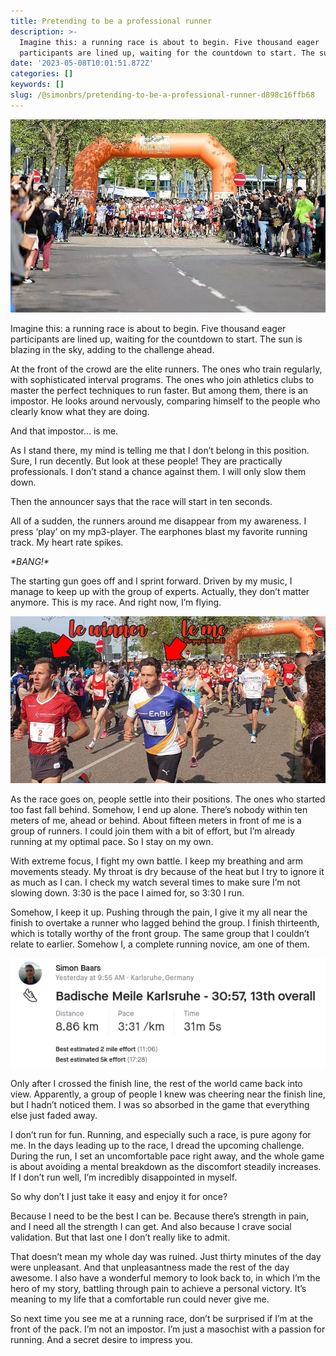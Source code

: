 ```yaml
---
title: Pretending to be a professional runner
description: >-
  Imagine this: a running race is about to begin. Five thousand eager
  participants are lined up, waiting for the countdown to start. The sun…
date: '2023-05-08T10:01:51.872Z'
categories: []
keywords: []
slug: /@simonbrs/pretending-to-be-a-professional-runner-d898c16ffb68
---
```


![](img/1__IZ9xXT4Elxi5__838y6FD__Q.jpeg)

Imagine this: a running race is about to begin. Five thousand eager participants are lined up, waiting for the countdown to start. The sun is blazing in the sky, adding to the challenge ahead.

At the front of the crowd are the elite runners. The ones who train regularly, with sophisticated interval programs. The ones who join athletics clubs to master the perfect techniques to run faster. But among them, there is an impostor. He looks around nervously, comparing himself to the people who clearly know what they are doing.

And that impostor… is me.

As I stand there, my mind is telling me that I don’t belong in this position. Sure, I run decently. But look at these people! They are practically professionals. I don’t stand a chance against them. I will only slow them down.

Then the announcer says that the race will start in ten seconds.

All of a sudden, the runners around me disappear from my awareness. I press ‘play’ on my mp3-player. The earphones blast my favorite running track. My heart rate spikes.

_\*BANG!\*_

The starting gun goes off and I sprint forward. Driven by my music, I manage to keep up with the group of experts. Actually, they don’t matter anymore. This is my race. And right now, I’m flying.

![](img/1__g85ej22mtNDO1OcfszOrxA.jpeg)

As the race goes on, people settle into their positions. The ones who started too fast fall behind. Somehow, I end up alone. There’s nobody within ten meters of me, ahead or behind. About fifteen meters in front of me is a group of runners. I could join them with a bit of effort, but I’m already running at my optimal pace. So I stay on my own.

With extreme focus, I fight my own battle. I keep my breathing and arm movements steady. My throat is dry because of the heat but I try to ignore it as much as I can. I check my watch several times to make sure I’m not slowing down. 3:30 is the pace I aimed for, so 3:30 I run.

Somehow, I keep it up. Pushing through the pain, I give it my all near the finish to overtake a runner who lagged behind the group. I finish thirteenth, which is totally worthy of the front group. The same group that I couldn’t relate to earlier. Somehow I, a complete running novice, am one of them.

![](img/1__PfATZmGG9s__m1H02yu2D9g.png)

Only after I crossed the finish line, the rest of the world came back into view. Apparently, a group of people I knew was cheering near the finish line, but I hadn’t noticed them. I was so absorbed in the game that everything else just faded away.

I don’t run for fun. Running, and especially such a race, is pure agony for me. In the days leading up to the race, I dread the upcoming challenge. During the run, I set an uncomfortable pace right away, and the whole game is about avoiding a mental breakdown as the discomfort steadily increases. If I don’t run well, I’m incredibly disappointed in myself.

So why don’t I just take it easy and enjoy it for once?

Because I need to be the best I can be. Because there’s strength in pain, and I need all the strength I can get. And also because I crave social validation. But that last one I don’t really like to admit.

That doesn’t mean my whole day was ruined. Just thirty minutes of the day were unpleasant. And that unpleasantness made the rest of the day awesome. I also have a wonderful memory to look back to, in which I’m the hero of my story, battling through pain to achieve a personal victory. It’s meaning to my life that a comfortable run could never give me.

So next time you see me at a running race, don’t be surprised if I’m at the front of the pack. I’m not an impostor. I’m just a masochist with a passion for running. And a secret desire to impress you.